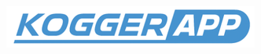 <p align="center">
  <a href="https://github.com/koggertech/KoggerApp/releases">
    <img src="/resources/images/kogger_app_logo.png" alt="KoggerApp Logo" />
  </a>
</p>